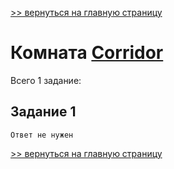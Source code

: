 

[>> вернуться на главную страницу](https://github.com/BEPb/tryhackme/blob/master/README.md)

# Комната [Corridor](https://tryhackme.com/r/room/corridor) 

Всего 1 заданиe:
## Задание 1

```commandline
Ответ не нужен
```

[>> вернуться на главную страницу](https://github.com/BEPb/tryhackme/blob/master/README.md)